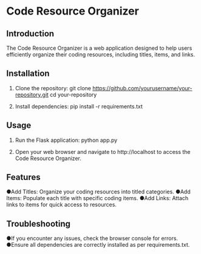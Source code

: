 # Code Resource Organizer

## Introduction
The Code Resource Organizer is a web application designed to help users efficiently organize their coding resources, including titles, items, and links.

## Installation
1. Clone the repository:
   git clone https://github.com/yourusername/your-repository.git
   cd your-repository
   
2. Install dependencies: 
pip install -r requirements.txt

## Usage
1. Run the Flask application:
   python app.py

3. Open your web browser and navigate to http://localhost to access the Code Resource Organizer.

## Features
●Add Titles: Organize your coding resources into titled categories.
●Add Items: Populate each title with specific coding items.
●Add Links: Attach links to items for quick access to resources.

## Troubleshooting
●If you encounter any issues, check the browser console for errors.
●Ensure all dependencies are correctly installed as per requirements.txt.
